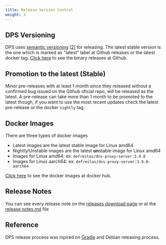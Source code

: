 ```yaml
---
title: Release Version Control
weight: 3
---
```


## DPS Versioning

DPS uses [semantic versioning][1] \[[2][6]\] for releasing. The latest stable version is the one which is marked
as "latest" label at Github releases or the latest docker tag. [Click here][2] to see the binary releases at Github.

## Promotion to the latest (Stable)
Minor pre-releases with at least 1 month since they released without a confirmed bug issued on the Github oficial repo,
will be released as the latest. A pre-release can take more than 1 month to be promoted to the latest though, if 
you want to use the most recent updates check the latest pre-release or the docker `nightly` tag.

## Docker Images

There are three types of docker images

* Latest images are the latest stable image for Linux amd64
* Nightly/Unstable images are the latest **un**stable image for Linux amd64
* Images for Linux amd64: ex: `defreitas/dns-proxy-server:3.9.0`
* Images for Linux aarch64: ex: `defreitas/dns-proxy-server:3.9.0-aarch64`

[Click here][3] to see the docker images at docker hub.

## Release Notes
You can see every release note on the [releases download page][2] or at the [release notes.md][5] file

## Reference
DPS release process was inpired on [Gradle][4] and Debian releasing process.

[1]: https://en.wikipedia.org/wiki/Software_versioning#Semantic_versioning
[2]: https://github.com/mageddo/dns-proxy-server/releases
[3]: https://hub.docker.com/r/defreitas/dns-proxy-server/t
[4]: https://docs.gradle.org/7.6.1/release-notes.html
[5]: https://github.com/mageddo/dns-proxy-server/blob/master/RELEASE-NOTES.md
[6]: https://semver.org/
